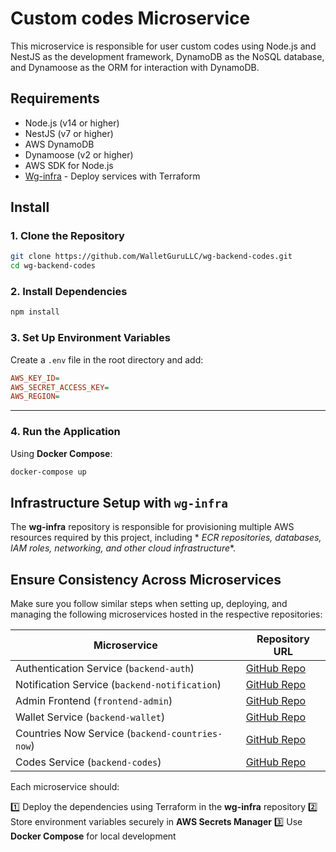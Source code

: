 # Custom codes Microservice

This microservice is responsible for user custom codes using Node.js and NestJS as the development framework, DynamoDB
as the NoSQL database, and Dynamoose as the ORM for interaction with DynamoDB.

## Requirements

- Node.js (v14 or higher)
- NestJS (v7 or higher)
- AWS DynamoDB
- Dynamoose (v2 or higher)
- AWS SDK for Node.js
- [Wg-infra](https://github.com/ErgonStreamGH/wg-infra) - Deploy services with Terraform


## Install

### 1. Clone the Repository

```sh
git clone https://github.com/WalletGuruLLC/wg-backend-codes.git
cd wg-backend-codes
```

### 2. Install Dependencies

```sh
npm install
```

### 3. Set Up Environment Variables

Create a `.env` file in the root directory and add:

```ini
AWS_KEY_ID=
AWS_SECRET_ACCESS_KEY=
AWS_REGION=
```

---

### 4. Run the Application

Using **Docker Compose**:

```sh
docker-compose up
```


## Infrastructure Setup with `wg-infra`

The **wg-infra** repository is responsible for provisioning multiple AWS resources required by this project, including *
*ECR repositories, databases, IAM roles, networking, and other cloud infrastructure**.

## Ensure Consistency Across Microservices

Make sure you follow similar steps when setting up, deploying, and managing the following microservices hosted in the
respective repositories:

| **Microservice**                                | **Repository URL**                                               |
|-------------------------------------------------|------------------------------------------------------------------|
| Authentication Service (`backend-auth`)         | [GitHub Repo](https://github.com/WalletGuruLLC/backend-auth)     |
| Notification Service (`backend-notification`)   | [GitHub Repo](https://github.com/your-org/backend-notification)  |
| Admin Frontend (`frontend-admin`)               | [GitHub Repo](https://github.com/WalletGuruLLC/frontend-admin)   |
| Wallet Service (`backend-wallet`)               | [GitHub Repo](https://github.com/WalletGuruLLC/backend-wallet)   |
| Countries Now Service (`backend-countries-now`) | [GitHub Repo](https://github.com/ErgonStreamGH/wg-countries-now) |
| Codes Service (`backend-codes`)                 | [GitHub Repo](https://github.com/ErgonStreamGH/wg-backend-codes) |

Each microservice should:

1️⃣ Deploy the dependencies using Terraform in the **wg-infra** repository
2️⃣ Store environment variables securely in **AWS Secrets Manager**
3️⃣ Use **Docker Compose** for local development